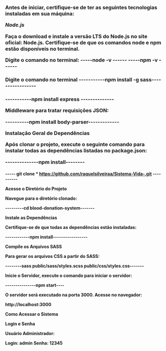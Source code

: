 <h3 Sistema Vida+ 
<h3 Pré-requisitos 

 Antes de iniciar, certifique-se de ter as seguintes tecnologias instaladas em sua máquina:

*Node.js*

Faça o download e instale a versão LTS do Node.js no site oficial: Node.js.
Certifique-se de que os comandos node e npm estão disponíveis no terminal.

Digite o comando no terminal:
-----node -v ------
-----npm -v ------

<h3 *SASS*

Digite o comando no terminal
-----------npm install -g sass-----------------

<h3 Framework para criar o servidor:

-----------npm install express --------------

Middleware para tratar requisições JSON:

----------npm install body-parser-------------

Instalação Geral de Dependências

Após clonar o projeto, execute o seguinte comando para instalar todas as dependências listadas no package.json:

--------------npm install--------

<h4 Clone este repositório no seu computador usando:

----- git clone * https://github.com/raquelsilveiraa/Sistema-Vida-.git ----------


Acesse o Diretório do Projeto

Navegue para o diretório clonado:

---------cd blood-donation-system-------

Instale as Dependências

Certifique-se de que todas as dependências estão instaladas:

------------npm install-----------------

Compile os Arquivos SASS

Para gerar os arquivos CSS a partir do SASS:

--------sass public/sass/styles.scss public/css/styles.css-------

Inicie o Servidor, execute o comando para iniciar o servidor:

---------------npm start----


O servidor será executado na porta 3000. Acesse no navegador:

http://localhost:3000

Como Acessar o Sistema

Login e Senha

Usuário Administrador:

Login: admin
Senha: 12345
